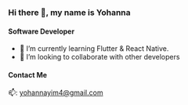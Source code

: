 ### Hi there 👋, my name is Yohanna
#### Software Developer
- 🔭 I’m currently learning Flutter & React Native. 
- 💞️ I’m looking to collaborate with other developers
#### Contact Me
📫: yohannayim4@gmail.com 

<!---
yohanna4/yohanna4 is a ✨ special ✨ repository because its `README.md` (this file) appears on your GitHub profile.
You can click the Preview link to take a look at your changes.
--->
